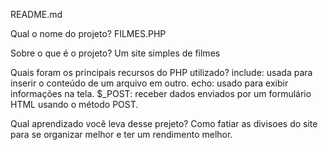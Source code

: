 README.md

Qual o nome do projeto? 
FILMES.PHP

Sobre o que é o projeto?
Um site simples de filmes

Quais foram os principais recursos do PHP utilizado?
include:  usada para inserir o conteúdo de um arquivo em outro.
echo: usado para exibir informações na tela.
$_POST: receber dados enviados por um formulário HTML usando o método POST.

Qual aprendizado você leva desse prejeto?
Como fatiar as divisoes do site para se organizar melhor e ter um rendimento melhor.